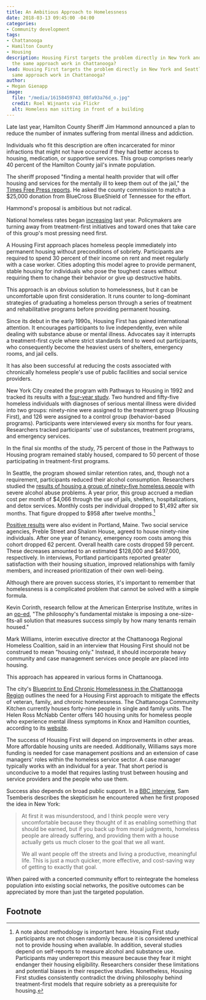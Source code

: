 ```yaml
---
title: An Ambitious Approach to Homelessness
date: 2018-03-13 09:45:00 -04:00
categories:
- Community development
tags:
- Chattanooga
- Hamilton County
- Housing
description: Housing First targets the problem directly in New York and Seattle. Can
  the same approach work in Chattanooga?
lead: Housing First targets the problem directly in New York and Seattle. Can the
  same approach work in Chattanooga?
author:
- Megan Gienapp
image:
  file: "/media/16158459743_08fa93a76d_o.jpg"
  credit: Roel Wijnants via Flickr
  alt: Homeless man sitting in front of a building
---
```


Late last year, Hamilton County Sheriff Jim Hammond announced a plan to reduce the number of inmates suffering from mental illness and addiction.

Individuals who fit this description are often incarcerated for minor infractions that might not have occurred if they had better access to housing, medication, or supportive services. This group comprises nearly 40 percent of the Hamilton County jail's inmate population.

The sheriff proposed "finding a mental health provider that will offer housing and services for the mentally ill to keep them out of the jail," the [Times Free Press reports](http://www.timesfreepress.com/news/local/story/2017/nov/30/sheriff-hammond-unveils-plhousing-services-ge/458156/). He asked the county commission to match a $25,000 donation from BlueCross BlueShield of Tennessee for the effort.

Hammond's proposal is ambitious but not radical.

National homeless rates began [increasing](https://www.hudexchange.info/resources/documents/2017-AHAR-Part-1.pdf) last year. Policymakers are turning away from treatment-first initiatives and toward ones that take care of this group's most pressing need first.

A Housing First approach places homeless people immediately into permanent housing without preconditions of sobriety. Participants are required to spend 30 percent of their income on rent and meet regularly with a case worker. Cities adopting this model agree to provide permanent, stable housing for individuals who pose the toughest cases without requiring them to change their behavior or give up destructive habits.

This approach is an obvious solution to homelessness, but it can be uncomfortable upon first consideration. It runs counter to long-dominant strategies of graduating a homeless person through a series of treatment and rehabilitative programs before providing permanent housing.

Since its debut in the early 1990s, Housing First has gained international attention. It encourages participants to live independently, even while dealing with substance abuse or mental illness. Advocates say it interrupts a treatment-first cycle where strict standards tend to weed out participants, who consequently become the heaviest users of shelters, emergency rooms, and jail cells.

It has also been successful at reducing the costs associated with chronically homeless people's use of public facilities and social service providers.

New York City created the program with Pathways to Housing in 1992 and tracked its results with a [four-year study](http://citeseerx.ist.psu.edu/viewdoc/download?doi=10.1.1.529.1945&rep=rep1&type=pdf). Two hundred and fifty-five homeless individuals with diagnoses of serious mental illness were divided into two groups: ninety-nine were assigned to the treatment group (Housing First), and 126 were assigned to a control group (behavior-based programs). Participants were interviewed every six months for four years. Researchers tracked participants' use of substances, treatment programs, and emergency services.

In the final six months of the study, 75 percent of those in the Pathways to Housing program remained stably housed, compared to 50 percent of those participating in treatment-first programs.

In Seattle, the program showed similar retention rates, and, though not a requirement, participants reduced their alcohol consumption. Researchers studied the [results of housing a group of ninety-five homeless people](https://www.ncbi.nlm.nih.gov/pubmed/19336710) with severe alcohol abuse problems. A year prior, this group accrued a median cost per month of $4,066 through the use of jails, shelters, hospitalizations, and detox services. Monthly costs per individual dropped to $1,492 after six months. That figure dropped to $958 after twelve months.[^1] 

[Positive results](https://shnny.org/uploads/Supportive_Housing_in_Maine.pdf) were also evident in Portland, Maine. Two social service agencies, Preble Street and Shalom House, agreed to house ninety-nine individuals. After one year of tenancy, emergency room costs among this cohort dropped 62 percent. Overall health care costs dropped 59 percent. These decreases amounted to an estimated $128,000 and $497,000, respectively. In interviews, Portland participants reported greater satisfaction with their housing situation, improved relationships with family members, and increased prioritization of their own well-being.

Although there are proven success stories, it's important to remember that homelessness is a complicated problem that cannot be solved with a simple formula.

Kevin Corinth, research fellow at the American Enterprise Institute, writes in an [op-ed](https://www.nytimes.com/roomfordebate/2015/02/19/homes-for-the-homeless/homelessness-can-require-complex-solutions), "The philosophy's fundamental mistake is imposing a one-size-fits-all solution that measures success simply by how many tenants remain housed."

Mark Williams, interim executive director at the Chattanooga Regional Homeless Coalition, said in an interview that Housing First should not be construed to mean "housing only." Instead, it should incorporate heavy community and case management services once people are placed into housing.

This approach has appeared in various forms in Chattanooga.

The city's [Blueprint to End Chronic Homelessness in the Chattanooga Region](http://www.hmissummit.net/coc/10%20Year%20Plans/chattanoogaTN.pdf) outlines the need for a Housing First approach to mitigate the effects of veteran, family, and chronic homelessness. The Chattanooga Community Kitchen currently houses forty-nine people in single and family units. The Helen Ross McNabb Center offers 140 housing units for homeless people who experience mental illness symptoms in Knox and Hamilton counties, according to its [website](https://www.mcnabbcenter.org/service/supportive-housing-0).

The success of Housing First will depend on improvements in other areas. More affordable housing units are needed. Additionally, Williams says more funding is needed for case management positions and an extension of case managers' roles within the homeless service sector. A case manager typically works with an individual for a year. That short period is unconducive to a model that requires lasting trust between housing and service providers and the people who use them.

Success also depends on broad public support. In a [BBC interview](http://www.bbc.com/news/world-us-canada-36092852), Sam Tsemberis describes the skepticism he encountered when he first proposed the idea in New York:

> At first it was misunderstood, and I think people were very uncomfortable because they thought of it as enabling something that should be earned, but if you back up from moral judgments, homeless people are already suffering, and providing them with a house actually gets us much closer to the goal that we all want.
> 
> We all want people off the streets and living a productive, meaningful life. This is just a much quicker, more effective, and cost-saving way of getting to exactly that goal.

When paired with a concerted community effort to reintegrate the homeless population into existing social networks, the positive outcomes can be appreciated by more than just the targeted population.

## Footnote

[^1]: A note about methodology is important here. Housing First study participants are not chosen randomly because it is considered unethical not to provide housing when available. In addition, several studies depend on self-reports to measure alcohol and substance use. Participants may underreport this measure because they fear it might endanger their housing eligibility. Researchers consider these limitations and potential biases in their respective studies. Nonetheless, Housing First studies consistently contradict the driving philosophy behind treatment-first models that require sobriety as a prerequisite for housing.